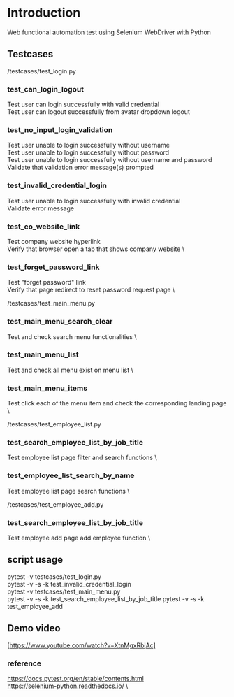 # Introduction
Web functional automation test using Selenium WebDriver with Python

## Testcases
/testcases/test_login.py
### test_can_login_logout
Test user can login successfully with valid credential  \
Test user can logout successfully from avatar dropdown logout 

### test_no_input_login_validation 
Test user unable to login successfully without username  \
Test user unable to login successfully without password  \
Test user unable to login successfully without username and password  \
Validate that validation error message(s) prompted

### test_invalid_credential_login
Test user unable to login successfully with invalid credential  \
Validate error message

### test_co_website_link
Test company website hyperlink \
Verify that browser open a tab that shows company website \

### test_forget_password_link
Test "forget password" link \
Verify that page redirect to reset password request page \

/testcases/test_main_menu.py
### test_main_menu_search_clear
Test and check search menu functionalities \
### test_main_menu_list
Test and check all menu exist on menu list \
### test_main_menu_items
Test click each of the menu item and check the corresponding landing page \

/testcases/test_employee_list.py
### test_search_employee_list_by_job_title
Test employee list page filter and search functions \
### test_employee_list_search_by_name
Test employee list page search functions \


/testcases/test_employee_add.py
### test_search_employee_list_by_job_title
Test employee add page add employee function \


## script usage
pytest -v testcases/test_login.py \
pytest -v -s -k test_invalid_credential_login \
pytest -v testcases/test_main_menu.py \
pytest -v -s -k test_search_employee_list_by_job_title
pytest -v -s -k test_employee_add


## Demo video
[https://www.youtube.com/watch?v=XtnMgxRbjAc]

### reference
https://docs.pytest.org/en/stable/contents.html \
https://selenium-python.readthedocs.io/ \